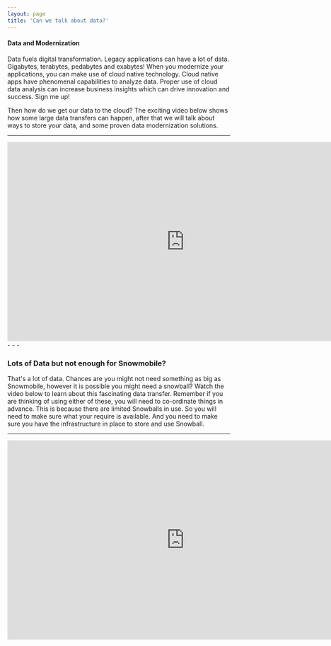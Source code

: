 ```yaml
---
layout: page
title: 'Can we talk about data?'
---
```


#### Data and Modernization

Data fuels digital transformation. Legacy applications can have a lot of data. Gigabytes, terabytes, pedabytes and exabytes! When you modernize your applications, you can make use of cloud native technology. Cloud native apps have phenomenal capabilities to analyze data. Proper use of cloud data analysis can increase business insights which can drive innovation and success. Sign me up!

Then how do we get our data to the cloud? The exciting video below shows how some large data transfers can happen, after that we will talk about ways to store your data, and some proven data modernization solutions.    

<hr />
<iframe width='800' height='450' src="https://www.youtube.com/embed/8vQmTZTq7nw" frameborder="0" allowfullscreen></iframe>
- - -

### Lots of Data but not enough for Snowmobile?

That's a lot of data. Chances are you might not need something as big as Snowmobile, however it is possible you might need a snowball? Watch the video below to learn about this fascinating data transfer. Remember if you are thinking of using either of these, you will need to co-ordinate things in advance. This is because there are limited Snowballs in use. So you will need to make sure what your require is available. And you need to make sure you have the infrastructure in place to store and use Snowball.  
<hr />
<iframe width='800' height='450' src="https://www.youtube.com/watch?v=H3_ZqnqLyVo" frameborder="0" allowfullscreen></iframe>
